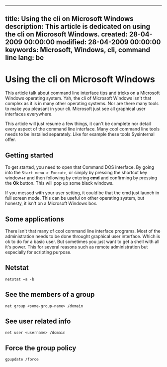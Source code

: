 -----
title: Using the cli on Microsoft Windows
description: This article is dedicated on using the cli on Microsoft Windows. 
created: 28-04-2009 00:00:00
modified: 28-04-2009 00:00:00
keywords: Microsoft, Windows, cli, command line
lang: be
-----

# Using the cli on Microsoft Windows

This article talk about command line interface tips and tricks on a Microsoft
Windows operating system. Yah, the cli of Microsoft Windows isn\'t that
complex as it is in many other operating systems. Nor are there many
tools to make you pleasant in your cli. Microsoft just see all graphical
user interfaces everywhere.

This article will just resume a few things, it can\'t be complete nor
detail every aspect of the command line interface. Many cool command
line tools needs to be installed separately. Like for example these
tools Sysinternal offer.

## Getting started


To get started, you need to open that Command DOS interface. By going
into the `Start menu > Execute`, or simply by pressing the
shortcut key window+r and then following by entering **cmd** and
confirming by pressing the **Ok** button. This will pop up some black
windows.

If you messed with your user setting, it could be that the cmd just
launch in full screen mode. This can be useful on other operating
system, but honesty, it isn\'t on a Microsoft Windows box.

## Some applications

There isn\'t that many of cool command line interface programs. Most of
the administration needs to be done throught graphical user interface.
Which is ok to do for a basic user. But sometimes you just want to get a
shell with all it\'s power. This for several reasons such as remote
administration but especially for scripting purpose.

Netstat
-------

    netstat –a -b

## See the members of a group

    net group <some-group-name> /domain

## See user related info

    net user <username> /domain

## Force the group policy

    gpupdate /force
